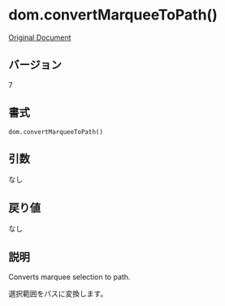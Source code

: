 # dom.convertMarqueeToPath()

[Original Document](http://help.adobe.com/en_US/fireworks/cs/extend/WS5b3ccc516d4fbf351e63e3d1183c94856c-7e9d.html)

## バージョン

7

## 書式

```
dom.convertMarqueeToPath()
```

## 引数

なし

## 戻り値

なし

## 説明

Converts marquee selection to path.

選択範囲をパスに変換します。
